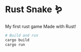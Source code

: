 # Rust Snake 🪱

My first rust game
Made with Rust!

```bash
# Build and run
cargo build
cargo run
```
